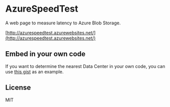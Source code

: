 AzureSpeedTest
==============

A web page to measure latency to Azure Blob Storage.

[http://azurespeedtest.azurewebsites.net/](http://azurespeedtest.azurewebsites.net/)


Embed in your own code
----------------------

If you want to determine the nearest Data Center in your own code, you can use [this gist](https://gist.github.com/richorama/6340426) as an example.


License
-------

MIT
